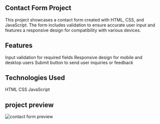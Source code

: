 ## Contact Form Project
This project showcases a contact form created with HTML, CSS, and JavaScript. The form includes validation to ensure accurate user input and features a responsive design for compatibility with various devices.

## Features
Input validation for required fields
Responsive design for mobile and desktop users
Submit button to send user inquiries or feedback

## Technologies Used
HTML
CSS
JavaScript

## project preview
![contact form preview](https://github.com/Code-me-nik/Contact-Form/assets/123573794/77436182-12fc-4e81-9556-f7c88989d7bc)
